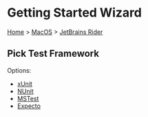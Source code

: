 # Getting Started Wizard

[Home](/docs/wiz/readme.md) > [MacOS](MacOS.md) > [JetBrains Rider](MacOS_Rider.md)

## Pick Test Framework

Options:
 * [xUnit](result_MacOS_Rider_xUnit.md)
 * [NUnit](result_MacOS_Rider_NUnit.md)
 * [MSTest](result_MacOS_Rider_MSTest.md)
 * [Expecto](result_MacOS_Rider_Expecto.md)

